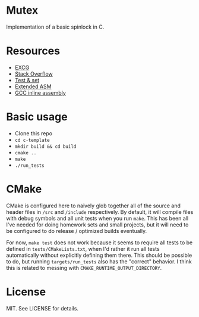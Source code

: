 # Mutex

Implementation of a basic spinlock in C.

# Resources

 * [EXCG](http://x86.renejeschke.de/html/file_module_x86_id_328.html)
 * [Stack Overflow](http://stackoverflow.com/questions/22424209/tsl-instruction-reference)
 * [Test & set](https://en.wikipedia.org/wiki/Test-and-set)
 * [Extended ASM](https://gcc.gnu.org/onlinedocs/gcc/Extended-Asm.html#Clobbers)
 * [GCC inline assembly](http://www.ibiblio.org/gferg/ldp/GCC-Inline-Assembly-HOWTO.html#s5)


Basic usage
====
 * Clone this repo
 * `cd c-template`
 * `mkdir build && cd build`
 * `cmake ..`
 * `make`
 * `./run_tests`

CMake
====

CMake is configured here to naively glob together all of the source and header files in `/src` and `/include` respectively. By default, it will compile files with debug symbols and all unit tests when you run `make`. This has been all I've needed for doing homework sets and small projects, but it will need to be configured to do release / optimized builds eventually.

For now, `make test` does not work because it seems to require all tests to be defined in `tests/CMakeLists.txt`, when I'd rather it run all tests automatically without explicitly defining them there. This should be possible to do, but running `targets/run_tests` also has the "correct" behavior. I think this is related to messing with `CMAKE_RUNTIME_OUTPUT_DIRECTORY`. 


License
====

MIT. See LICENSE for details.
